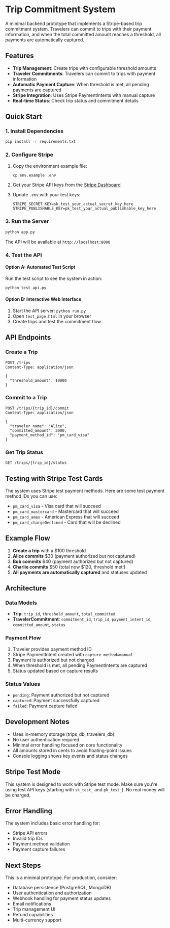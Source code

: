 # Trip Commitment System

A minimal backend prototype that implements a Stripe-based trip commitment system. Travelers can commit to trips with their payment information, and when the total committed amount reaches a threshold, all payments are automatically captured.

## Features

- **Trip Management**: Create trips with configurable threshold amounts
- **Traveler Commitments**: Travelers can commit to trips with payment information
- **Automatic Payment Capture**: When threshold is met, all pending payments are captured
- **Stripe Integration**: Uses Stripe PaymentIntents with manual capture
- **Real-time Status**: Check trip status and commitment details

## Quick Start

### 1. Install Dependencies

```bash
pip install -r requirements.txt
```

### 2. Configure Stripe

1. Copy the environment example file:
   ```bash
   cp env.example .env
   ```

2. Get your Stripe API keys from the [Stripe Dashboard](https://dashboard.stripe.com/test/apikeys)

3. Update `.env` with your test keys:
   ```
   STRIPE_SECRET_KEY=sk_test_your_actual_secret_key_here
   STRIPE_PUBLISHABLE_KEY=pk_test_your_actual_publishable_key_here
   ```

### 3. Run the Server

```bash
python app.py
```

The API will be available at `http://localhost:8000`

### 4. Test the API

#### Option A: Automated Test Script
Run the test script to see the system in action:

```bash
python test_api.py
```

#### Option B: Interactive Web Interface
1. Start the API server: `python run.py`
2. Open `test_page.html` in your browser
3. Create trips and test the commitment flow

## API Endpoints

### Create a Trip
```http
POST /trips
Content-Type: application/json

{
  "threshold_amount": 10000
}
```

### Commit to a Trip
```http
POST /trips/{trip_id}/commit
Content-Type: application/json

{
  "traveler_name": "Alice",
  "committed_amount": 3000,
  "payment_method_id": "pm_card_visa"
}
```

### Get Trip Status
```http
GET /trips/{trip_id}/status
```

## Testing with Stripe Test Cards

The system uses Stripe test payment methods. Here are some test payment method IDs you can use:

- `pm_card_visa` - Visa card that will succeed
- `pm_card_mastercard` - Mastercard that will succeed  
- `pm_card_amex` - American Express that will succeed
- `pm_card_chargeDeclined` - Card that will be declined

## Example Flow

1. **Create a trip** with a $100 threshold
2. **Alice commits** $30 (payment authorized but not captured)
3. **Bob commits** $40 (payment authorized but not captured)
4. **Charlie commits** $50 (total now $120, threshold met!)
5. **All payments are automatically captured** and statuses updated

## Architecture

### Data Models

- **Trip**: `trip_id`, `threshold_amount`, `total_committed`
- **TravelerCommitment**: `commitment_id`, `trip_id`, `payment_intent_id`, `committed_amount`, `status`

### Payment Flow

1. Traveler provides payment method ID
2. Stripe PaymentIntent created with `capture_method=manual`
3. Payment is authorized but not charged
4. When threshold is met, all pending PaymentIntents are captured
5. Status updated based on capture results

### Status Values

- `pending`: Payment authorized but not captured
- `captured`: Payment successfully captured
- `failed`: Payment capture failed

## Development Notes

- Uses in-memory storage (trips_db, travelers_db)
- No user authentication required
- Minimal error handling focused on core functionality
- All amounts stored in cents to avoid floating-point issues
- Console logging shows key events and status changes

## Stripe Test Mode

This system is designed to work with Stripe test mode. Make sure you're using test API keys (starting with `sk_test_` and `pk_test_`). No real money will be charged.

## Error Handling

The system includes basic error handling for:
- Stripe API errors
- Invalid trip IDs
- Payment method validation
- Payment capture failures

## Next Steps

This is a minimal prototype. For production, consider:
- Database persistence (PostgreSQL, MongoDB)
- User authentication and authorization
- Webhook handling for payment status updates
- Email notifications
- Trip management UI
- Refund capabilities
- Multi-currency support
